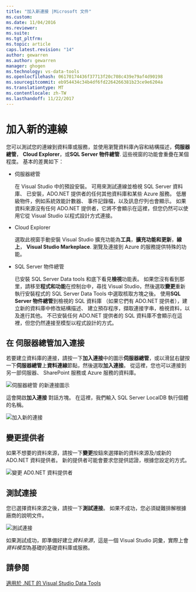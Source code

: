 ```yaml
---
title: "加入新連接 |Microsoft 文件"
ms.custom: 
ms.date: 11/04/2016
ms.reviewer: 
ms.suite: 
ms.tgt_pltfrm: 
ms.topic: article
caps.latest.revision: "14"
author: gewarren
ms.author: gewarren
manager: ghogen
ms.technology: vs-data-tools
ms.openlocfilehash: 06170174436f37713f20c708c439e79af4d90198
ms.sourcegitcommit: eb954434c34b4df6fd2264266381b23ce9e6204a
ms.translationtype: MT
ms.contentlocale: zh-TW
ms.lasthandoff: 11/22/2017
---
```

# <a name="add-new-connections"></a>加入新的連線

您可以測試您的連線到資料庫或服務，並使用瀏覽資料庫內容和結構描述，**伺服器總管**， **Cloud Explorer**，或**SQL Server 物件總管**. 這些視窗的功能會重疊在某個程度。 基本的差異如下：

- 伺服器總管

   在 Visual Studio 中的預設安裝。 可用來測試連線並檢視 SQL Server 資料庫、 已安裝，ADO.NET 提供者的任何其他資料庫和某些 Azure 服務。 低層級物件，例如系統效能計數器、 事件記錄檔，以及訊息佇列也會顯示。 如果資料來源沒有任何 ADO.NET 提供者，它將不會顯示在這裡，但您仍然可以使用它從 Visual Studio 以程式設計方式連接。

- Cloud Explorer

   選取此視窗手動安裝 Visual Studio 擴充功能為**工具**，**擴充功能和更新**，**線上**， **Visual Studio Markeplace**. 瀏覽及連接到 Azure 的服務提供特殊的功能。

- SQL Server 物件總管

   已安裝 SQL Server Data tools 和底下看見**檢視**功能表。 如果您沒有看到那里，請移至**程式和功能**在控制台中，尋找 Visual Studio，然後選取**變更**重新執行安裝程式的 SQL Server Data Tools 中選取核取方塊之後。 使用**SQL Server 物件總管**到檢視的 SQL 資料庫 （如果它們有 ADO.NET 提供者），建立新的資料庫中修改結構描述、 建立預存程序，擷取連接字串，檢視資料，以及進行其他。 不已安裝任何 ADO.NET 提供者的 SQL 資料庫不會顯示在這裡，但您仍然連接至模型以程式設計的方式。

## <a name="add-a-connection-in-server-explorer"></a>在 伺服器總管加入連接

若要建立資料庫的連接，請按一下**加入連接**中的圖示**伺服器總管**，或以滑鼠右鍵按一下**伺服器總管**上**資料連線**節點，然後選取**加入連接**。 從這裡，您也可以連接到另一部伺服器、 SharePoint 服務或 Azure 服務的資料庫。

![伺服器總管 的新連接圖示](../data-tools/media/raddata-server-explorer-new-connection-icon.png "raddata 伺服器總管 中的新連接圖示")

這會開啟**加入連接** 對話方塊。 在這裡，我們輸入 SQL Server LocalDB 執行個體的名稱。  

![加入新的連接](../data-tools/media/raddata-add-new-connection-dialog.png "raddata 新增新的連接對話方塊")  

## <a name="change-the-provider"></a>變更提供者

如果不想要的資料來源，請按一下**變更**按鈕來選擇新的資料來源及/或新的 ADO.NET 資料提供者。 新的提供者可能會要求您提供認證，根據您設定的方式。

![變更 AD0.NET 資料提供者](../data-tools/media/raddata-change-ad0.net-data-provider.png "raddata 變更 AD0.NET 資料提供者")

## <a name="test-the-connection"></a>測試連接

您已選擇資料來源之後，請按一下**測試連接**。 如果不成功，您必須疑難排解根據廠商的說明文件。

![測試連接](../data-tools/media/raddata-test-connection.png "raddata 測試連接")

如果測試成功，即準備好建立*資料來源*，這是一個 Visual Studio 詞彙，實際上會*資料模型*為基礎的基礎資料庫或服務。

## <a name="see-also"></a>請參閱

[適用於 .NET 的 Visual Studio Data Tools](../data-tools/visual-studio-data-tools-for-dotnet.md)